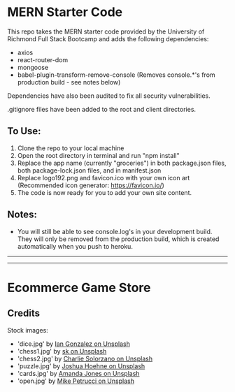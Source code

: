 # MERN Starter Code

This repo takes the MERN starter code provided by the University of Richmond Full Stack Bootcamp and adds the following dependencies:

- axios
- react-router-dom
- mongoose
- babel-plugin-transform-remove-console (Removes console.\*'s from production build - see notes below)

Dependencies have also been audited to fix all security vulnerabilities.

.gitignore files have been added to the root and client directories.

## To Use:

1. Clone the repo to your local machine
2. Open the root directory in terminal and run "npm install"
3. Replace the app name (currently "groceries") in both package.json files, both package-lock.json files, and in manifest.json
4. Replace logo192.png and favicon.ico with your own icon art (Recommended icon generator: https://favicon.io/)
5. The code is now ready for you to add your own site content.

## Notes:

- You will still be able to see console.log's in your development build. They will only be removed from the production build, which is created automatically when you push to heroku.

---

---

# Ecommerce Game Store

## Credits

Stock images:

- 'dice.jpg' by [Ian Gonzalez on Unsplash](https://unsplash.com/photos/oVXMtsMejqo)
- 'chess1.jpg' by [sk on Unsplash](https://unsplash.com/photos/CNBRg1K9QvQ)
- 'chess2.jpg' by [Charlie Solorzano on Unsplash](https://unsplash.com/photos/aeXK1IeVVoI)
- 'puzzle.jpg' by [Joshua Hoehne on Unsplash](https://unsplash.com/photos/jAomkJlKwPI)
- 'cards.jpg' by [Amanda Jones on Unsplash](https://unsplash.com/photos/P787-xixGio)
- 'open.jpg' by [Mike Petrucci on Unsplash](https://unsplash.com/photos/c9FQyqIECds)
